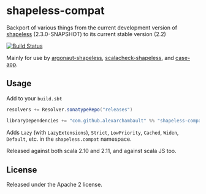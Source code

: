 # shapeless-compat

Backport of various things from the current development version of [shapeless](https://github.com/milessabin/shapeless) (2.3.0-SNAPSHOT) to its current stable version (2.2)

[![Build Status](https://travis-ci.org/alexarchambault/shapeless-compat.svg)](https://travis-ci.org/alexarchambault/shapeless-compat)

Mainly for use by [argonaut-shapeless](https://github.com/alexarchambault/argonaut-shapeless), [scalacheck-shapeless](https://github.com/alexarchambault/scalacheck-shapeless), and [case-app](https://github.com/alexarchambault/case-app).

## Usage

Add to your `build.sbt`
```scala
resolvers += Resolver.sonatypeRepo("releases")

libraryDependencies += "com.github.alexarchambault" %% "shapeless-compat" % "0.1.0-SNAPSHOT"
```

Adds `Lazy` (with `LazyExtensions`), `Strict`, `LowPriority`, `Cached`, `Widen`, `Default`, etc. in the `shapeless.compat` namespace.

Released against both scala 2.10 and 2.11, and against scala JS too.

## License

Released under the Apache 2 license.
